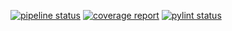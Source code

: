 [![pipeline status](https://gitlab.informatics.ru/matulka/abacaba-final/badges/change_password/pipeline.svg)](https://gitlab.informatics.ru/matulka/abacaba-final/commits/change_password)
[![coverage report](https://gitlab.informatics.ru/matulka/abacaba-final/badges/change_password/coverage.svg)](https://gitlab.informatics.ru/matulka/abacaba-final/commits/change_password)
[![pylint status](https://gitlab.informatics.ru/matulka/abacaba-final/badges/change_password/pylint.svg)](https://gitlab.informatics.ru/matulka/abacaba-final/commits/change_password)